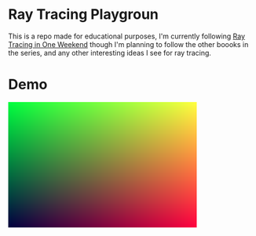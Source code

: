 # Ray Tracing Playgroun
This is a repo made for educational purposes, I'm currently following
[Ray Tracing in One Weekend](https://raytracing.github.io/books/RayTracingInOneWeekend.html)
though I'm planning to follow the other boooks in the series, and any other interesting ideas
I see for ray tracing.

# Demo
![Sample Output](media/demo.png)
